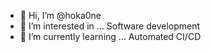 - 👋 Hi, I’m @hoka0ne
- 👀 I’m interested in ... Software development
- 🌱 I’m currently learning ... Automated CI/CD

<!---
hoka0ne/hoka0ne is a ✨ special ✨ repository because its `README.md` (this file) appears on your GitHub profile.
You can click the Preview link to take a look at your changes.
--->
